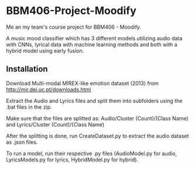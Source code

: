 # BBM406-Project-Moodify
Me an my team's course project for BBM406 - Moodify.

A music mood classifier which has 3 different models utilizing audio data with CNNs, lyrical data with machine learning methods and both with a hybrid model using early fusion.

## Installation
Download Multi-modal MIREX-like emotion dataset (2013) from http://mir.dei.uc.pt/downloads.html

Extract the Audio and Lyrics files and split them into subfolders using the .bat files in the zip.

Make sure that the files are splitted as: Audio/Cluster (Count)/(Class Name) and Lyrics/Cluster (Count)/(Class Name)

After the splitting is done, run CreateDataset.py to extract the audio dataset as .json files.

To run a model, run their respective .py files (AudioModel.py for audio, LyricsModels.py for lyrics, HybridModel.py for hybrid).
